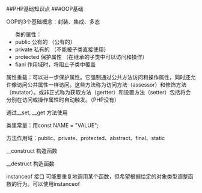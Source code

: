 ##PHP基础知识点
###OOP基础
<p>
OOP的3个基础概念：封装、集成、多态
</p>
<p>
	<ul>
		类的属性：
		<li>public 公有的	（公有的）</li>
		<li>private 私有的 （不能被子类直接使用）</li>
		<li>protected 保护属性 （在继承的子类中可以访问和操作）</li>
		<li>fianl 作用域时，将阻止子类中覆盖</li>
	</ul>
</p>
<p>
	属性重载：可以进一步保护属性。它强制通过公共方法访问和操作属性，同时还允许像访问公共属性一样访问。这些方法称为访问方法（assessor）和修饰方法（mutator）。或非正式称为获取方法（gertter）和设置方法（setter）包括将会分别在访问或操作属性时自动触发。（PHP没有）
</p>
<p>
	通过__set, __get 方法使用
</p>
<p>
	类里常量：用const NAME = "VALUE";	
</p>
<p>
	方法作用域：public、private、protected、abstract、final、static
</p>
<p>
	<p>__construct 构造函数</p>
	<p>__destruct 构造函数</p>
</p>
<p>
	instanceof 接口 可能要重复地调用某个函数，但希望根据给定的对象类型调整函数的行为。可以使用instanceof
</p>

